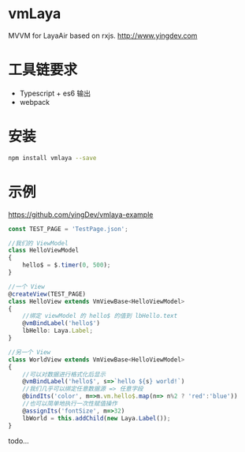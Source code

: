 # vmLaya
MVVM for LayaAir based on rxjs. http://www.yingdev.com

# 工具链要求
- Typescript + es6 输出
- webpack

# 安装
```bash
npm install vmlaya --save
```
# 示例
https://github.com/yingDev/vmlaya-example

```typescript
const TEST_PAGE = 'TestPage.json';

//我们的 ViewModel
class HelloViewModel
{
    hello$ = $.timer(0, 500);
}

//一个 View
@createView(TEST_PAGE)
class HelloView extends VmViewBase<HelloViewModel>
{
    //绑定 viewModel 的 hello$ 的值到 lbHello.text
    @vmBindLabel('hello$')
    lbHello: Laya.Label;
}

//另一个 View
class WorldView extends VmViewBase<HelloViewModel>
{
    //可以对数据进行格式化后显示
    @vmBindLabel('hello$', s=>`hello ${s} world!`)
    //我们几乎可以绑定任意数据源 => 任意字段
    @bindIts('color', m=>m.vm.hello$.map(n=> n%2 ? 'red':'blue'))
    //也可以简单地执行一次性赋值操作
    @assignIts('fontSize', m=>32)
    lbWorld = this.addChild(new Laya.Label());
}
```

todo...
